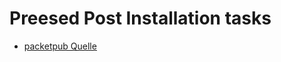 # Preesed Post Installation tasks

* [packetpub Quelle](https://www.packtpub.com/mapt/book/networking_and_servers/9781784392826/3/ch03lvl1sec36/automating-post-installation-tasks)
